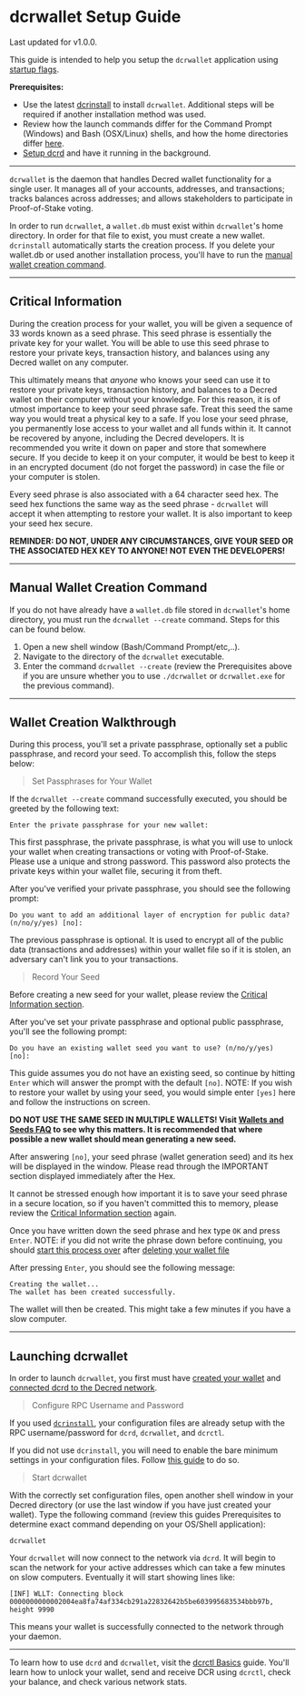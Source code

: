 # **dcrwallet Setup Guide**

Last updated for v1.0.0.

This guide is intended to help you setup the `dcrwallet` application using [startup flags](/getting-started/startup-basics.md#startup-command-flags). 

**Prerequisites:**

- Use the latest [dcrinstall](/getting-started/install-guide.md#dcrinstall) to install `dcrwallet`. Additional steps will be required if another installation method was used.
- Review how the launch commands differ for the Command Prompt (Windows) and Bash (OSX/Linux) shells, and how the home directories differ [here](/getting-started/cli-differences.md).
- [Setup dcrd](/getting-started/user-guides/dcrd-setup.md) and have it running in the background.

---

`dcrwallet` is the daemon that handles Decred wallet functionality for a single user. It manages all of your accounts, addresses, and transactions; tracks balances across addresses; and allows stakeholders to participate in Proof-of-Stake voting.

In order to run `dcrwallet`, a `wallet.db` must exist within `dcrwallet`'s home directory. In order for that file to exist, you must create a new wallet. `dcrinstall` automatically starts the creation process. If you delete your wallet.db or used another installation process, you'll have to run the [manual wallet creation command](#manual-wallet-creation-command).

---

## **Critical Information**

During the creation process for your wallet, you will be given a sequence of 33 words known as a seed phrase. This seed phrase is essentially the private key for your wallet. You will be able to use this seed phrase to restore your private keys, transaction history, and balances using any Decred wallet on any computer. 

This ultimately means that *anyone* who knows your seed can use it to restore your private keys, transaction history, and balances to a Decred wallet on their computer without your knowledge. For this reason, it is of utmost importance to keep your seed phrase safe. Treat this seed the same way you would treat a physical key to a safe. If you lose your seed phrase, you permanently lose access to your wallet and all funds within it. It cannot be recovered by anyone, including the Decred developers. It is recommended you write it down on paper and store that somewhere secure. If you decide to keep it on your computer, it would be best to keep it in an encrypted document (do not forget the password) in case the file or your computer is stolen.

Every seed phrase is also associated with a 64 character seed hex. The seed hex functions the same way as the seed phrase - `dcrwallet` will accept it when attempting to restore your wallet. It is also important to keep your seed hex secure.

**REMINDER: DO NOT, UNDER ANY CIRCUMSTANCES, GIVE YOUR SEED OR THE ASSOCIATED HEX KEY TO ANYONE! NOT EVEN THE DEVELOPERS!**

---

## **Manual Wallet Creation Command**

If you do not have already have a `wallet.db` file stored in `dcrwallet`'s home directory, you must run the `dcrwallet --create` command. Steps for this can be found below. 

1. Open a new shell window (Bash/Command Prompt/etc,..).
2. Navigate to the directory of the `dcrwallet` executable.
3. Enter the command `dcrwallet --create` (review the Prerequisites above if you are unsure whether you to use `./dcrwallet` or `dcrwallet.exe` for the previous command). 

---

## **Wallet Creation Walkthrough**

During this process, you'll set a private passphrase, optionally set a public passphrase, and record your seed. To accomplish this, follow the steps below:

> Set Passphrases for Your Wallet

If the `dcrwallet --create` command successfully executed, you should be greeted by the following text:

```no-highlight
Enter the private passphrase for your new wallet:
```

This first passphrase, the private passphrase, is what you will use to unlock your wallet when creating transactions or voting with Proof-of-Stake. Please use a unique and strong password. This password also protects the private keys within your wallet file, securing it from theft.

After you've verified your private passphrase, you should see the following prompt:

```no-highlight
Do you want to add an additional layer of encryption for public data? (n/no/y/yes) [no]:
```

The previous passphrase is optional. It is used to encrypt all of the public data (transactions and addresses) within your wallet file so if it is stolen, an adversary can't link you to your transactions. 

> Record Your Seed

Before creating a new seed for your wallet, please review the [Critical Information section](/getting-started/user-guides/dcrwallet-setup.md#critical-information).

After you've set your private passphrase and optional public passphrase, you'll see the following prompt:

```no-highlight
Do you have an existing wallet seed you want to use? (n/no/y/yes) [no]:
```

This guide assumes you do not have an existing seed, so continue by hitting `Enter` which will answer the prompt with the default `[no]`. NOTE: If you wish to restore your wallet by using your seed, you would simple enter `[yes]` here and follow the instructions on screen.

<i class="fa fa-exclamation-triangle"></i> **DO NOT USE THE SAME SEED IN MULTIPLE WALLETS! Visit [Wallets and Seeds FAQ](/faq/wallets-and-seeds.md#3-can-i-run-multiple-wallets) to see why this matters. It is recommended that where possible a new wallet should mean generating a new seed.** 

After answering `[no]`, your seed phrase (wallet generation seed) and its hex will be displayed in the window. Please read through the IMPORTANT section displayed immediately after the Hex.

It cannot be stressed enough how important it is to save your seed phrase in a secure location, so if you haven't committed this to memory, please review the [Critical Information section](/getting-started/user-guides/dcrwallet-setup.md#critical-information) again.

Once you have written down the seed phrase and hex type `OK` and press `Enter`. NOTE: if you did not write the phrase down before continuing, you should [start this process over](/getting-started/user-guides/dcrwallet-setup.md#create-a-new-wallet) after [deleting your wallet file](/advanced/deleting-your-wallet.md)

After pressing `Enter`, you should see the following message:

```no-highlight
Creating the wallet...
The wallet has been created successfully.
```

The wallet will then be created. This might take a few minutes if you have a slow computer.

---

## **Launching dcrwallet**

In order to launch `dcrwallet`, you first must have [created your wallet](#wallet-creation-walkthrough) and
[connected dcrd to the Decred network](/getting-started/user-guides/dcrd-setup.md#connect-to-the-decred-network).

> Configure RPC Username and Password

If you used [`dcrinstall`](/getting-started/install-guide.md#dcrinstall), your configuration files are already setup with the RPC username/password for `dcrd`, `dcrwallet`, and `dcrctl`.

If you did not use `dcrinstall`, you will need to enable the bare minimum settings in your configuration files. Follow [this guide](/getting-started/startup-basics.md#minimum-configuration) to do so.

> Start dcrwallet 

With the correctly set configuration files, open another shell window in your Decred directory (or use the last window if you have just created your wallet). Type the following command (review this guides Prerequisites to determine exact command depending on your OS/Shell application):

```no-highlight
dcrwallet
```

Your `dcrwallet` will now connect to the network via `dcrd`. It will begin to scan the network for your active addresses which can take a few minutes on slow computers. Eventually it will start showing lines like:

```no-highlight
[INF] WLLT: Connecting block 0000000000002004ea8fa74af334cb291a22832642b5be603995683534bbb97b, height 9990
```

This means your wallet is successfully connected to the network
through your daemon.

---

To learn how to use `dcrd` and  `dcrwallet`, visit the [dcrctl Basics](/getting-started/user-guides/dcrctl-basics.md) guide. You'll learn how to unlock your wallet, send and receive DCR using `dcrctl`, check your balance, and check various network stats.
